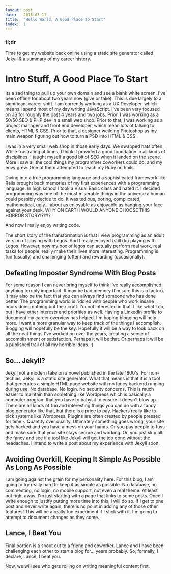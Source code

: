 ```yaml
---
layout: post
date:   2015-03-11
title:  "Hello World, A Good Place To Start"
index:  1
---
```


### tl;dr

Time to get my website back online using a static site generator called Jekyll
&amp; a summary of my career history.

# Intro Stuff, A Good Place To Start

Its a sad thing to pull up your own domain and see a blank white screen.  I've
been offline for about two years now (give or take).  This is due largely
to a significant career shift.  I am currently working as a UX Developer,
which means I spend most of my day writing JavaScript.  I've been very focused
on JS for roughly the past 4 years and two jobs.  Prior, I was working as
a 50/50 SEO & PHP dev in a small web shop.  Prior to that, I was working as a
project manager and front end developer, which mean lots of talking to clients,
HTML & CSS.  Prior to that, a designer weilding Photoshop as my main weapon figuring
out how to turn a PSD into HTML &amp; CSS.

I was in a very small web shop in those early days.  We swapped hats often.  While
frustrating at times, I think it provided a good foundation in all kinds of
disciplines.  I taught myself a good bit of SEO when it landed on the scene.  More
I saw all the cool things my programmer coworkers could do, and my envy grew.  One
of them attempted to teach my Ruby on Rails.

Diving into a true programming language and a sophisticated framework like Rails
brought back memories of my first experiences with a programming language.  In
high school I took a Visual Basic class and hated it. I decided programming was
one of the most miserable things in the universe a human could possibly decide to
do.  It was tedious, boring, complicated, mathematical, ugly... about as enjoyable
as enjoyable as banging your face against your desk.  WHY ON EARTH WOULD
ANYONE CHOOSE THIS HORROR STORY!?!?!?

And now I really enjoy writing code.

The short story of the transformation is that I view programming as an adult version
of playing with Legos.  And I really enjoyed (still do) playing with Legos.  However,
now my box of legos can actually perform real work, real tasks for people, really
make their lives more interesting.  Programming is fun (usually) and challenging
(often) and rewarding (occasionally).

## Defeating Imposter Syndrome With Blog Posts

For some reason I can never bring myself to think I've really accomplished anything
terribly important.  It may be bad memory (I'm sure this is a factor).  It may also
be the fact that you can always find someone who has done better.  The programming
world is riddled with people who work insane hours doing nothing but their craft.
I'm not interested in that. I like what I do, but I have other interests and
priorities as well.  Having a LinkedIn profile to document my career overview has
helped.  I'm hoping blogging will help more.  I want a more granular way to keep
track of the things I accomplish. Blogging will hopefully be the key.  Hopefully
it will be a way to look back on all the neat things I've worked on over the years,
creating a sense of accomplishment or satisfaction.  Perhaps it will be that.  Or
perhaps it will be a published trail of all my horrible ideas.  :)

## So... Jekyll?

Jekyll not a modern take on a novel published in the late 1800's. For non-techies,
Jekyll is a static site generator.  What that means is that it is a tool that
generates a simple HTML page website with no fancy backend running during use.
No database. No login.  No security concerns.  This is much easier to maintain
than something like Wordpress which is basically a computer program that you have
to babysit to ensure it doesn't blow up.  There are all kinds of fun and interesting
things you can do with a fancy blog generator like that, but there is a price to
pay.  Hackers really like to pick systems like Wordpress.  Plugins are often
created by people pressed for time ~ Quantity over quality.  Ultimately something
goes wrong, your site gets hacked and you have a mess on your hands. Or you pay
people to fuss and make sure that your site stays secure and working.  Or, you
just skip all the fancy and see if a tool like Jekyll will get the job done without
the headaches.  I intend to write a post about my experience with Jekyll soon.

## Avoiding Overkill, Keeping It Simple As Possible As Long As Possible

I am going against the grain for my personality here.  For this blog, I am going
to try really hard to keep it as simple as possible.  No database, no commenting,
no login, no mobile support, not even a real theme.  At least not right away.  I'm
just starting with a page that links to some posts.  Once I write enough to justify
putting more time into this, I will do so.  If I get to one post and never write
again, there is no point in adding any of those other features!  This will be a
really fun experiment if I stick with it.  I'm going to attempt to document changes
as they come.

## Lance, I Beat You

Final portion is a shout out to a friend and coworker.  Lance and I have been
challenging each other to start a blog for... years probably.  So, formally, I
declare, Lance, I beat you.

Now, we will see who gets rolling on writing meaningful content first.
